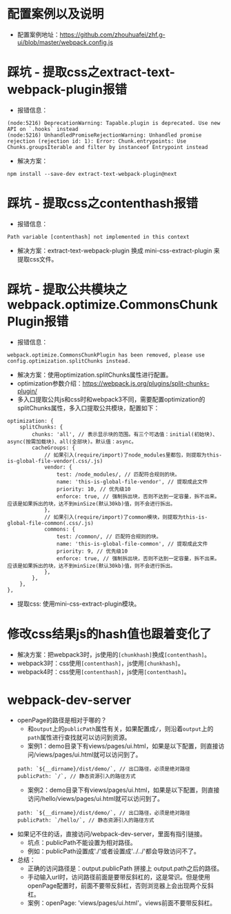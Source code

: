 # 配置案例以及说明
* 配置案例地址：https://github.com/zhouhuafei/zhf.g-ui/blob/master/webpack.config.js

# 踩坑 - 提取css之extract-text-webpack-plugin报错
* 报错信息：
```
(node:5216) DeprecationWarning: Tapable.plugin is deprecated. Use new API on `.hooks` instead
(node:5216) UnhandledPromiseRejectionWarning: Unhandled promise rejection (rejection id: 1): Error: Chunk.entrypoints: Use Chunks.groupsIterable and filter by instanceof Entrypoint instead
```
* 解决方案：
```
npm install --save-dev extract-text-webpack-plugin@next
```

# 踩坑 - 提取css之contenthash报错
* 报错信息：
```
Path variable [contenthash] not implemented in this context
```
* 解决方案：extract-text-webpack-plugin 换成 mini-css-extract-plugin 来提取css文件。

# 踩坑 - 提取公共模块之webpack.optimize.CommonsChunkPlugin报错
* 报错信息：
```
webpack.optimize.CommonsChunkPlugin has been removed, please use config.optimization.splitChunks instead.
```
* 解决方案：使用optimization.splitChunks属性进行配置。
* optimization参数介绍：https://webpack.js.org/plugins/split-chunks-plugin/
* 多入口提取公共js和css时和webpack3不同，需要配置optimization的splitChunks属性，多入口提取公共模块，配置如下：
```
optimization: {
    splitChunks: {
        chunks: 'all', // 表示显示块的范围。有三个可选值：initial(初始块)、async(按需加载块)、all(全部块)。默认值：async。
        cacheGroups: {
            // 如果引入(require/import)了node_modules里都包，则提取为this-is-global-file-vendor(.css/.js)
            vendor: {
                test: /node_modules/, // 匹配符合规则的块。
                name: 'this-is-global-file-vendor', // 提取成此文件
                priority: 10, // 优先级10
                enforce: true, // 强制拆出块，否则不达到一定容量，拆不出来。应该是如果拆出的块，达不到minSize(默认30kb)值，则不会进行拆出。
            },
            // 如果引入(require/import)了common模块，则提取为this-is-global-file-common(.css/.js)
            commons: {
                test: /common/, // 匹配符合规则的块。
                name: 'this-is-global-file-common', // 提取成此文件
                priority: 9, // 优先级10
                enforce: true, // 强制拆出块，否则不达到一定容量，拆不出来。应该是如果拆出的块，达不到minSize(默认30kb)值，则不会进行拆出。
            },
        },
    },
},
```
* 提取css: 使用mini-css-extract-plugin模块。

# 修改css结果js的hash值也跟着变化了
* 解决方案：把webpack3时，js使用的```[chunkhash]```换成```[contenthash]```。
* webpack3时：css使用```[contenthash]```，js使用```[chunkhash]```。
* webpack4时：css使用```[contenthash]```，js使用```[contenthash]```。

# webpack-dev-server
* openPage的路径是相对于哪的？
    - 和```output```上的```publicPath```属性有关，如果配置成```/```，则沿着```output```上的```path```属性进行查找就可以访问到资源。
    - 案例1：demo目录下有views/pages/ui.html，如果是以下配置，则直接访问/views/pages/ui.html就可以访问到了。
    ```
    path: `${__dirname}/dist/demo/`, // 出口路径，必须是绝对路径
    publicPath: `/`, // 静态资源引入的路径方式
    ```
    - 案例2：demo目录下有views/pages/ui.html，如果是以下配置，则直接访问/hello/views/pages/ui.html就可以访问到了。
    ```
    path: `${__dirname}/dist/demo/`, // 出口路径，必须是绝对路径
    publicPath: `/hello/`, // 静态资源引入的路径方式
    ```
* 如果记不住的话，直接访问/webpack-dev-server，里面有指引链接。
    - 坑点：publicPath不能设置为相对路径。
    - 例如：publicPath设置成'./'或者设置成'../../'都会导致访问不了。
* 总结：
    - 正确的访问路径是：output.publicPath 拼接上 output.path之后的路径。
    - 手动输入url时，访问路径前面是要带反斜杠的，这是常识。但是使用openPage配置时，前面不要带反斜杠，否则浏览器上会出现两个反斜杠。
    - 案例：openPage: 'views/pages/ui.html'。views前面不要带反斜杠。
